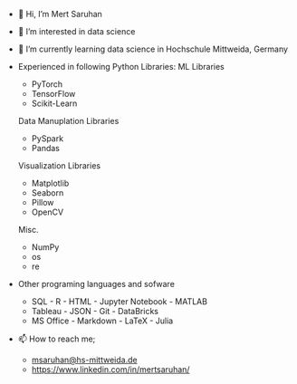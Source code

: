 - 👋 Hi, I’m Mert Saruhan
- 👀 I’m interested in data science 
- 🌱 I’m currently learning data science in Hochschule Mittweida, Germany
- Experienced in following Python Libraries:
    ML Libraries        
    - PyTorch           
    - TensorFlow        
    - Scikit-Learn   
                                     
    Data Manuplation Libraries        
    - PySpark                         
    - Pandas                            
                      
    Visualization Libraries
    - Matplotlib                   
    - Seaborn                      
    - Pillow
    - OpenCV 
                             
    Misc.
    - NumPy
    - os
    - re
 
 - Other programing languages and sofware
   - SQL           - R            - HTML      - Jupyter Notebook      - MATLAB       
   - Tableau       - JSON         - Git       - DataBricks
   - MS Office     - Markdown     - LaTeX     - Julia
    
    
      
    
      
- 📫 How to reach me;
  - msaruhan@hs-mittweida.de
  - https://www.linkedin.com/in/mertsaruhan/

<!---
mertsaru/mertsaru is a ✨ special ✨ repository because its `README.md` (this file) appears on your GitHub profile.
You can click the Preview link to take a look at your changes.
--->
